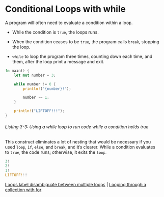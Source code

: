 # Conditional Loops with while

A program will often need to evaluate a condition within a loop.

- While the condition is `true`, the loops runs.
- When the condition ceases to be `true`, the program calls `break`, stopping the loop.

- `while` to loop the program three times, counting down each time, and them, after the loop print a message and exit.

```rust
fn main() {
    let mut number = 3;

    while number != 0 {
        println!("{number}!");

        number -= 1;
    }

    println!("LIFTOFF!!!");
}
```

###### Listing 3-3: Using a while loop to run code while a condition holds true

This construct eliminates a lot of nesting that would be necessary if you used `loop`, `if`, `else`, and `break`, and it’s clearer. While a condition evaluates to `true`, the code runs; otherwise, it exits the `loop`.

```rs
3!
2!
1!
LIFTOFF!!!
```

[Loops label disambiguate between multiple loops](103-loops-label-disambiguate-between-multiple-loops.md) | [Looping through a collection with for](104-looping-through-a-collection-with-for.md)